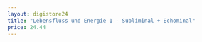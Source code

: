 ```yaml
---
layout: digistore24
title: "Lebensfluss und Energie 1 - Subliminal + Echominal"
price: 24.44
---
```

